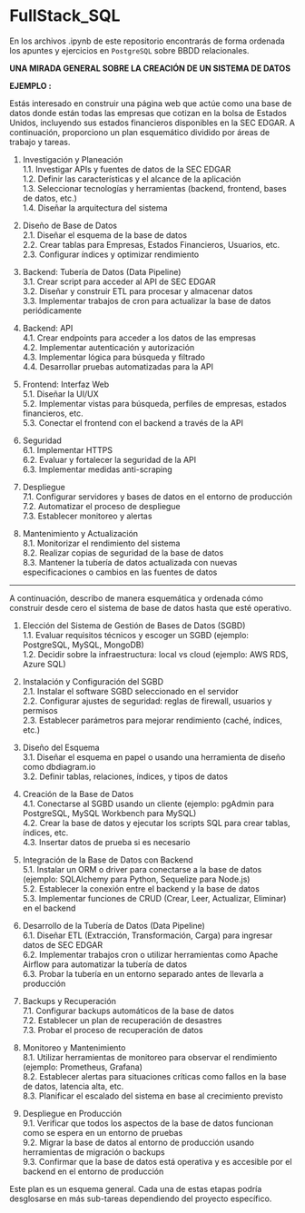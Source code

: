 # FullStack_SQL

En los archivos .ipynb de este repositorio encontrarás de forma ordenada los apuntes y ejercicios en `PostgreSQL` sobre BBDD relacionales.

**UNA MIRADA GENERAL SOBRE LA CREACIÓN DE UN SISTEMA DE DATOS**

**EJEMPLO :** 

Estás interesado en construir una página web que actúe como una base de datos donde están todas las empresas que cotizan en la bolsa de Estados Unidos, incluyendo sus estados financieros disponibles en la SEC EDGAR. A continuación, proporciono un plan esquemático dividido por áreas de trabajo y tareas.


1. Investigación y Planeación  
1.1. Investigar APIs y fuentes de datos de la SEC EDGAR  
1.2. Definir las características y el alcance de la aplicación  
1.3. Seleccionar tecnologías y herramientas (backend, frontend, bases de datos, etc.)  
1.4. Diseñar la arquitectura del sistema  
  
2. Diseño de Base de Datos  
2.1. Diseñar el esquema de la base de datos  
2.2. Crear tablas para Empresas, Estados Financieros, Usuarios, etc.  
2.3. Configurar índices y optimizar rendimiento  

3. Backend: Tubería de Datos (Data Pipeline)  
3.1. Crear script para acceder al API de SEC EDGAR  
3.2. Diseñar y construir ETL para procesar y almacenar datos  
3.3. Implementar trabajos de cron para actualizar la base de datos periódicamente  

4. Backend: API  
4.1. Crear endpoints para acceder a los datos de las empresas  
4.2. Implementar autenticación y autorización  
4.3. Implementar lógica para búsqueda y filtrado  
4.4. Desarrollar pruebas automatizadas para la API  

5. Frontend: Interfaz Web  
5.1. Diseñar la UI/UX  
5.2. Implementar vistas para búsqueda, perfiles de empresas, estados financieros, etc.  
5.3. Conectar el frontend con el backend a través de la API  
  
6. Seguridad  
6.1. Implementar HTTPS  
6.2. Evaluar y fortalecer la seguridad de la API  
6.3. Implementar medidas anti-scraping  
  
7. Despliegue  
7.1. Configurar servidores y bases de datos en el entorno de producción  
7.2. Automatizar el proceso de despliegue  
7.3. Establecer monitoreo y alertas  

8. Mantenimiento y Actualización  
8.1. Monitorizar el rendimiento del sistema  
8.2. Realizar copias de seguridad de la base de datos  
8.3. Mantener la tubería de datos actualizada con nuevas especificaciones o cambios en las fuentes de datos  

---

A continuación, describo de manera esquemática y ordenada cómo construir desde cero el sistema de base de datos hasta que esté operativo.  
  
1. Elección del Sistema de Gestión de Bases de Datos (SGBD)   
1.1. Evaluar requisitos técnicos y escoger un SGBD (ejemplo: PostgreSQL, MySQL, MongoDB)   
1.2. Decidir sobre la infraestructura: local vs cloud (ejemplo: AWS RDS, Azure SQL)   
   
2. Instalación y Configuración del SGBD   
2.1. Instalar el software SGBD seleccionado en el servidor   
2.2. Configurar ajustes de seguridad: reglas de firewall, usuarios y permisos   
2.3. Establecer parámetros para mejorar rendimiento (caché, índices, etc.)   
  
3. Diseño del Esquema   
3.1. Diseñar el esquema en papel o usando una herramienta de diseño como dbdiagram.io   
3.2. Definir tablas, relaciones, índices, y tipos de datos   
  
4. Creación de la Base de Datos   
4.1. Conectarse al SGBD usando un cliente (ejemplo: pgAdmin para PostgreSQL, MySQL Workbench para MySQL)   
4.2. Crear la base de datos y ejecutar los scripts SQL para crear tablas, índices, etc.   
4.3. Insertar datos de prueba si es necesario   
  
5. Integración de la Base de Datos con Backend   
5.1. Instalar un ORM o driver para conectarse a la base de datos (ejemplo: SQLAlchemy para Python, Sequelize para Node.js)   
5.2. Establecer la conexión entre el backend y la base de datos   
5.3. Implementar funciones de CRUD (Crear, Leer, Actualizar, Eliminar) en el backend   
  
6. Desarrollo de la Tubería de Datos (Data Pipeline)   
6.1. Diseñar ETL (Extracción, Transformación, Carga) para ingresar datos de SEC EDGAR   
6.2. Implementar trabajos cron o utilizar herramientas como Apache Airflow para automatizar la tubería de datos   
6.3. Probar la tubería en un entorno separado antes de llevarla a producción   
  
7. Backups y Recuperación   
7.1. Configurar backups automáticos de la base de datos   
7.2. Establecer un plan de recuperación de desastres   
7.3. Probar el proceso de recuperación de datos   
  
8. Monitoreo y Mantenimiento   
8.1. Utilizar herramientas de monitoreo para observar el rendimiento (ejemplo: Prometheus, Grafana)    
8.2. Establecer alertas para situaciones críticas como fallos en la base de datos, latencia alta, etc.    
8.3. Planificar el escalado del sistema en base al crecimiento previsto    
    
9. Despliegue en Producción   
9.1. Verificar que todos los aspectos de la base de datos funcionan como se espera en un entorno de pruebas   
9.2. Migrar la base de datos al entorno de producción usando herramientas de migración o backups   
9.3. Confirmar que la base de datos está operativa y es accesible por el backend en el entorno de producción   
  
Este plan es un esquema general. Cada una de estas etapas podría desglosarse en más sub-tareas dependiendo del proyecto específico.   